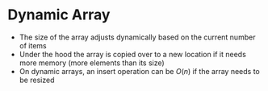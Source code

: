 # Dynamic Array

- The size of the array adjusts dynamically based on the current number of items
- Under the hood the array is copied over to a new location if it needs more memory (more elements than its size)
- On dynamic arrays, an insert operation can be $O(n)$ if the array needs to be resized
